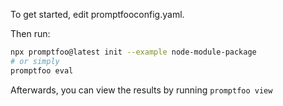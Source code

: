 To get started, edit promptfooconfig.yaml.

Then run:

```bash
npx promptfoo@latest init --example node-module-package
# or simply
promptfoo eval
```

Afterwards, you can view the results by running `promptfoo view`
